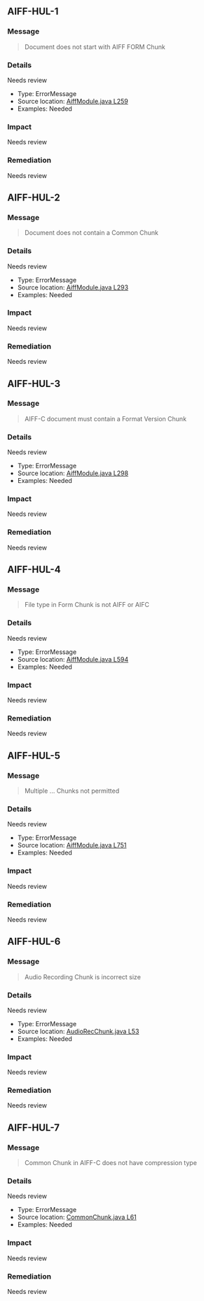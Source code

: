
## AIFF-HUL-1

### Message
> Document does not start with AIFF FORM Chunk

### Details
Needs review

* Type: ErrorMessage
* Source location: [AiffModule.java L259](https://github.com/openpreserve/jhove/blob/release-1.14/jhove-modules/src/main/java/edu/harvard/hul/ois/jhove/module/AiffModule.java#L259)
* Examples: Needed

### Impact
Needs review

### Remediation
Needs review


## AIFF-HUL-2

### Message
> Document does not contain a Common Chunk

### Details
Needs review

* Type: ErrorMessage
* Source location: [AiffModule.java L293](https://github.com/openpreserve/jhove/blob/release-1.14/jhove-modules/src/main/java/edu/harvard/hul/ois/jhove/module/AiffModule.java#L293)
* Examples: Needed

### Impact
Needs review

### Remediation
Needs review


## AIFF-HUL-3

### Message
> AIFF-C document must contain a Format Version Chunk

### Details
Needs review

* Type: ErrorMessage
* Source location: [AiffModule.java L298](https://github.com/openpreserve/jhove/blob/release-1.14/jhove-modules/src/main/java/edu/harvard/hul/ois/jhove/module/AiffModule.java#L298)
* Examples: Needed

### Impact
Needs review

### Remediation
Needs review


## AIFF-HUL-4

### Message
> File type in Form Chunk is not AIFF or AIFC

### Details
Needs review

* Type: ErrorMessage
* Source location: [AiffModule.java L594](https://github.com/openpreserve/jhove/blob/release-1.14/jhove-modules/src/main/java/edu/harvard/hul/ois/jhove/module/AiffModule.java#L594)
* Examples: Needed

### Impact
Needs review

### Remediation
Needs review


## AIFF-HUL-5

### Message
> Multiple ... Chunks not permitted

### Details
Needs review

* Type: ErrorMessage
* Source location: [AiffModule.java L751](https://github.com/openpreserve/jhove/blob/release-1.14/jhove-modules/src/main/java/edu/harvard/hul/ois/jhove/module/AiffModule.java#L751)
* Examples: Needed

### Impact
Needs review

### Remediation
Needs review


## AIFF-HUL-6

### Message
> Audio Recording Chunk is incorrect size

### Details
Needs review

* Type: ErrorMessage
* Source location: [AudioRecChunk.java L53](https://github.com/openpreserve/jhove/blob/release-1.14/jhove-modules/src/main/java/edu/harvard/hul/ois/jhove/module/aiff/AudioRecChunk.java#L53)
* Examples: Needed

### Impact
Needs review

### Remediation
Needs review


## AIFF-HUL-7

### Message
> Common Chunk in AIFF-C does not have compression type

### Details
Needs review

* Type: ErrorMessage
* Source location: [CommonChunk.java L61](https://github.com/openpreserve/jhove/blob/release-1.14/jhove-modules/src/main/java/edu/harvard/hul/ois/jhove/module/aiff/CommonChunk.java#L61)
* Examples: Needed

### Impact
Needs review

### Remediation
Needs review

